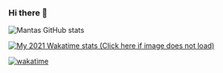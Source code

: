 ### Hi there 👋

![Mantas GitHub stats](https://github-readme-stats.vercel.app/api?username=mantasmikal&count_private=true&show_icons=true)

[![My 2021 Wakatime stats (Click here if image does not load)](https://github-readme-stats.vercel.app/api/wakatime?username=MantasMikal&layout=compact&langs_count=15&custom_title=2021%20Stats)](https://wakatime.com/@MantasMikal)

[![wakatime](https://wakatime.com/badge/user/62182f60-e047-4560-acb5-d848d0b06ce1.svg)](https://wakatime.com/@62182f60-e047-4560-acb5-d848d0b06ce1)
